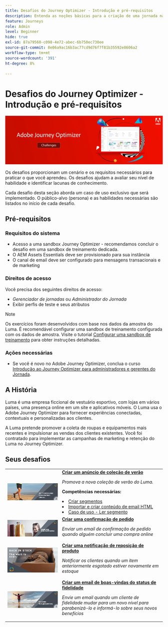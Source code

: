 ```yaml
---
title: Desafios do Journey Optimizer - Introdução e pré-requisitos
description: Entenda as noções básicas para a criação de uma jornada na tela de jornada.
feature: Journeys
role: Admin
level: Beginner
hide: true
exl-id: 87a79560-c098-4e72-abec-6b750ec730ee
source-git-commit: 8e06a9ac16b3ac77cd9d76f7f81b35592e8606a2
workflow-type: tm+mt
source-wordcount: '391'
ht-degree: 8%

---
```


# Desafios do Journey Optimizer - Introdução e pré-requisitos

![Banner Desafio AJO](./assets/ajo-banner-challenges.png)

Os desafios proporcionam um cenário e os requisitos necessários para praticar o que você aprendeu. Os desafios ajudam a avaliar seu nível de habilidade e identificar lacunas de conhecimento.

Cada desafio desta seção aborda um caso de uso exclusivo que será implementado. O público-alvo (persona) e as habilidades necessárias são listados no início de cada desafio.

## Pré-requisitos

### Requisitos do sistema

* Acesso a uma sandbox Journey Optimizer - recomendamos concluir o desafio em uma sandbox de treinamento dedicada.
* O AEM Assets Essentials deve ser provisionado para sua instância
* O canal de email deve ser configurado para mensagens transacionais e de marketing

### Direitos de acesso

Você precisa dos seguintes direitos de acesso:
* *Gerenciador de jornadas* ou *Administrador do Jornada*
* Exibir perfis de teste e seus atributos

>[!NOTE]
> Os exercícios foram desenvolvidos com base nos dados da amostra do Luma. É recomendável configurar uma sandbox de treinamento configurada com os dados de amostra. Visite o tutorial [Configurar uma sandbox de treinamento](/help/tutorial-configure-a-training-sandbox/introduction-and-prerequisites.md) para obter instruções detalhadas.

### Ações necessárias

* Se você é novo no Adobe Journey Optimizer, conclua o curso [Introdução ao Journey Optimizer para administradores e gerentes do Jornada](https://experienceleague.adobe.com/?recommended=JourneyOptimizer-U-1-2021.1&amp;lang=pt-BR).


## A História

Luma é uma empresa ficcional de vestuário esportivo, com lojas em vários países, uma presença online em um site e aplicativos móveis. O Luma usa o Adobe Journey Optimizer para fornecer experiências conectadas, contextuais e personalizadas aos clientes.

A Luma pretende promover a coleta de roupas e equipamentos mais recentes e impulsionar as vendas dos clientes existentes. Você foi contratado para implementar as campanhas de marketing e retenção do Luma no Journey Optimizer.

## Seus desafios

<table>
<tr>
<td>
 <div>
      <a href="summer-collection-announcement-challenge.md">
        <img alt="Imagem do anúncio de coleção de verão" src="./assets/email-assets/luma-transactional-onboarding-3.png"/>
      </a>
      </div>
  </td>
  <td>
   <a href="summer-collection-announcement-challenge.md">
    <strong>Criar um anúncio de coleção de verão </strong>
    </a>
      <p>
      <em>Promova a nova coleção de verão do Luma. </em>
      <p>
      <b>Competências necessárias:</b>
      <li><a href="https://experienceleague.adobe.com/docs/journey-optimizer-learn/tutorials/profiles-segments-subscriptions/create-segments.html"> Criar segmentos</li>
      <li><a href="https://experienceleague.adobe.com/docs/journey-optimizer-learn/tutorials/create-messages/create-emails/import-and-author-html-email-content.html">Importar e criar conteúdo de email HTML</li>
      <li><a href="https://experienceleague.adobe.com/docs/journey-optimizer-learn/tutorials/create-journeys/use-case-read-segment.html">Caso de uso - Ler segmento</li>
  </td>
  </tr>
  <tr>
  <td>
  <div>
    <a href="order-confirmation-challenge.md">
      <img alt="Email Luma" src="./assets/email-assets/luma-transactional-order-confirmation.png"/>
    </a>
  </td>
  <td>
      <a href="order-confirmation-challenge.md">
    <strong>Criar uma confirmação de pedido</strong>
    </a>
    <div>
    <p>
    <em>Enviar um email de confirmação de pedido quando alguém concluir uma compra online
    </em>
    <p>
  </td>
  </tr>
  <tr>
    <td>
    <div>
    <a href="product-replenishment-challenge.md">
      <img alt="Site Luma." src="./assets/email-assets/luma-ProductReplenishment.png"/>
    </a>
    </div>
    <td>
    <div >
      <a href="product-replenishment-challenge.md">
    <strong>Criar uma notificação de reposição de produto </strong>
    </a>
    </div>
    <p>
    <em>Notificar os clientes quando um item anteriormente esgotado estiver novamente em estoque</em>
    <p>
  </td>
  </tr>
  <tr>
    <td>
    <div>
    <a href="loyalty-status-welcome-email-challenge.md">
      <img alt="Bem-vindo" src="./assets/email-assets/luma-transactional-onboarding-1.png"/>
    </a>
    </div>
    <td>
    <div >
      <a href="loyalty-status-welcome-email-challenge.md">
    <strong>Criar um email de boas-vindas do status de fidelidade </strong>
    </a>
    </div>
    <p>
    <em>Envie um email quando um cliente de fidelidade mudar para um novo nível para parabenizá-lo e informá-lo sobre seus novos benefícios</em>
    <p>
  </td>
  </tr>
</table>
